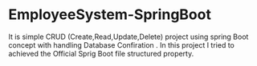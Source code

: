 # EmployeeSystem-SpringBoot
It is simple CRUD (Create,Read,Update,Delete) project using spring Boot concept with handling Database Confiration . In this project I tried to achieved the Official Sprig Boot 
file structured property.
